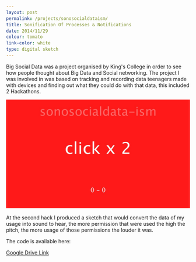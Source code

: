 ```yaml
---
layout: post
permalink: /projects/sonosocialdataism/
title: Sonification Of Processes & Notifications
date: 2014/11/29
colour: tomato
link-color: white
type: digital sketch
---
```


Big Social Data was a project organised by King's College in order to see how people thought about Big Data and Social networking. The project I was involved in was based on tracking and recording data teenagers made with devices and finding out what they could do with that data, this included 2 Hackathons.

![Screenshot of the sketch](/assets/sonosocialdata.jpg)

At the second hack I produced a sketch that would convert the data of my usage into sound to hear, the more permission that were used the high the pitch, the more usage of those permissions the louder it was.

The code is available here:

[Google Drive Link](http://drive.google.com/file/d/0B1GXkC30u0jiVUFheFB5MDZjZW8)
